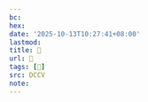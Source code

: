 ```yaml
---
bc:
hex:
date: '2025-10-13T10:27:41+08:00'
lastmod:
title: 􄚣
url: 􄚣
tags: [𤌹]
src: DCCV
note:
---
```

